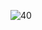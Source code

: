 ![40](https://github.com/mathemagie/make_gif_and_mix_audio/assets/180781/1f1ea3b5-48f9-4b9e-a87c-384af3aff05f)
